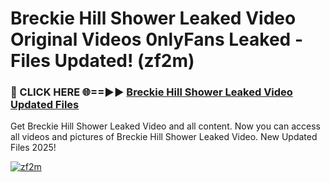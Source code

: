 # Breckie Hill Shower Leaked Video Original Videos 0nlyFans Leaked - Files Updated! (zf2m)

<h3>🔴 CLICK HERE 🌐==►► <a href="https://tinyurl.com/2m67pmp6" rel="nofollow">Breckie Hill Shower Leaked Video Updated Files</a></h3>

Get Breckie Hill Shower Leaked Video and all content. Now you can access all videos and pictures of Breckie Hill Shower Leaked Video. New Updated Files 2025!

[![zf2m](https://i.imgur.com/H4QAA4z.gif)](https://tinyurl.com/2m67pmp6)